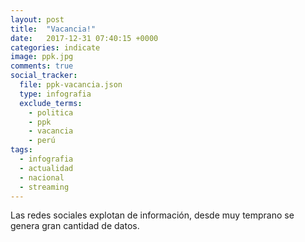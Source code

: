```yaml
---
layout: post
title:  "Vacancia!"
date:   2017-12-31 07:40:15 +0000
categories: indicate
image: ppk.jpg
comments: true
social_tracker:
  file: ppk-vacancia.json
  type: infografia
  exclude_terms:
    - politica
    - ppk
    - vacancia
    - perú
tags:
  - infografia
  - actualidad
  - nacional
  - streaming
---
```


Las redes sociales explotan de información, desde muy temprano se genera gran cantidad de datos.
